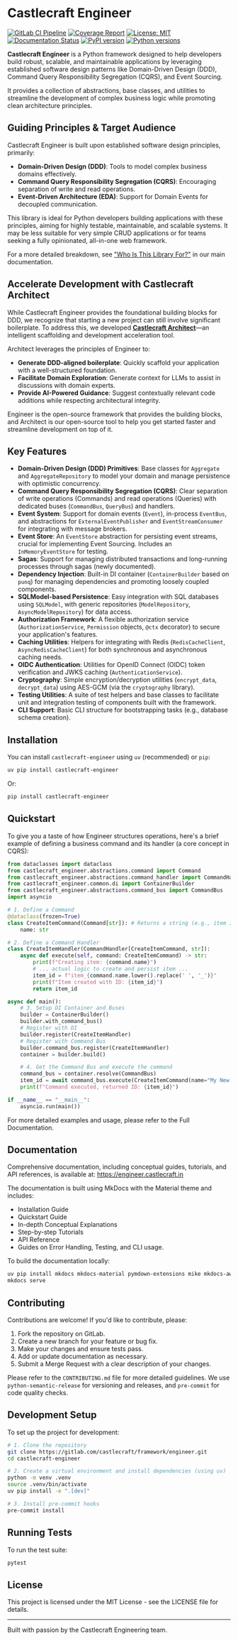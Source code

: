 # Castlecraft Engineer

[![GitLab CI Pipeline](https://gitlab.com/castlecraft/framework/engineer/badges/main/pipeline.svg)](https://gitlab.com/castlecraft/framework/engineer/-/commits/main)
[![Coverage Report](https://gitlab.com/castlecraft/framework/engineer/badges/main/coverage.svg)](https://gitlab.com/castlecraft/framework/engineer/-/pipelines)
[![License: MIT](https://img.shields.io/badge/License-MIT-yellow.svg)](https://opensource.org/licenses/MIT)
[![Documentation Status](https://img.shields.io/badge/docs-latest-blue.svg)](https://engineer.castlecraft.in/)
[![PyPI version](https://img.shields.io/pypi/v/castlecraft-engineer.svg)](https://pypi.org/project/castlecraft-engineer/)
[![Python versions](https://img.shields.io/pypi/pyversions/castlecraft-engineer.svg)](https://pypi.org/project/castlecraft-engineer/)

**Castlecraft Engineer** is a Python framework designed to help developers build robust, scalable, and maintainable applications by leveraging established software design patterns like Domain-Driven Design (DDD), Command Query Responsibility Segregation (CQRS), and Event Sourcing.

It provides a collection of abstractions, base classes, and utilities to streamline the development of complex business logic while promoting clean architecture principles.

## Guiding Principles & Target Audience

Castlecraft Engineer is built upon established software design principles, primarily:

*   **Domain-Driven Design (DDD)**: Tools to model complex business domains effectively.
*   **Command Query Responsibility Segregation (CQRS)**: Encouraging separation of write and read operations.
*   **Event-Driven Architecture (EDA)**: Support for Domain Events for decoupled communication.

This library is ideal for Python developers building applications with these principles, aiming for highly testable, maintainable, and scalable systems.
It may be less suitable for very simple CRUD applications or for teams seeking a fully opinionated, all-in-one web framework.

For a more detailed breakdown, see ["Who Is This Library For?"](https://engineer.castlecraft.in/#who-is-this-library-for) in our main documentation.

## Accelerate Development with Castlecraft Architect

While Castlecraft Engineer provides the foundational building blocks for DDD, we recognize that starting a new project can still involve significant boilerplate. To address this, we developed **[Castlecraft Architect](https://architect.castlecraft.in)**—an intelligent scaffolding and development acceleration tool.

Architect leverages the principles of Engineer to:
*   **Generate DDD-aligned boilerplate**: Quickly scaffold your application with a well-structured foundation.
*   **Facilitate Domain Exploration**: Generate context for LLMs to assist in discussions with domain experts.
*   **Provide AI-Powered Guidance**: Suggest contextually relevant code additions while respecting architectural integrity.

Engineer is the open-source framework that provides the building blocks, and Architect is our open-source tool to help you get started faster and streamline development on top of it.

## Key Features

*   **Domain-Driven Design (DDD) Primitives**: Base classes for `Aggregate` and `AggregateRepository` to model your domain and manage persistence with optimistic concurrency.
*   **Command Query Responsibility Segregation (CQRS)**: Clear separation of write operations (Commands) and read operations (Queries) with dedicated buses (`CommandBus`, `QueryBus`) and handlers.
*   **Event System**: Support for domain events (`Event`), in-process `EventBus`, and abstractions for `ExternalEventPublisher` and `EventStreamConsumer` for integrating with message brokers.
*   **Event Store**: An `EventStore` abstraction for persisting event streams, crucial for implementing Event Sourcing. Includes an `InMemoryEventStore` for testing.
*   **Sagas**: Support for managing distributed transactions and long-running processes through sagas (newly documented).
*   **Dependency Injection**: Built-in DI container (`ContainerBuilder` based on `punq`) for managing dependencies and promoting loosely coupled components.
*   **SQLModel-based Persistence**: Easy integration with SQL databases using `SQLModel`, with generic repositories (`ModelRepository`, `AsyncModelRepository`) for data access.
*   **Authorization Framework**: A flexible authorization service (`AuthorizationService`, `Permission` objects, `@ctx` decorator) to secure your application's features.
*   **Caching Utilities**: Helpers for integrating with Redis (`RedisCacheClient`, `AsyncRedisCacheClient`) for both synchronous and asynchronous caching needs.
*   **OIDC Authentication**: Utilities for OpenID Connect (OIDC) token verification and JWKS caching (`AuthenticationService`).
*   **Cryptography**: Simple encryption/decryption utilities (`encrypt_data`, `decrypt_data`) using AES-GCM (via the `cryptography` library).
*   **Testing Utilities**: A suite of test helpers and base classes to facilitate unit and integration testing of components built with the framework.
*   **CLI Support**: Basic CLI structure for bootstrapping tasks (e.g., database schema creation).

## Installation

You can install `castlecraft-engineer` using `uv` (recommended) or `pip`:

```bash
uv pip install castlecraft-engineer
```
Or:
```bash
pip install castlecraft-engineer
```

## Quickstart

To give you a taste of how Engineer structures operations, here's a brief example of defining a business command and its handler (a core concept in CQRS):

```python
from dataclasses import dataclass
from castlecraft_engineer.abstractions.command import Command
from castlecraft_engineer.abstractions.command_handler import CommandHandler
from castlecraft_engineer.common.di import ContainerBuilder
from castlecraft_engineer.abstractions.command_bus import CommandBus
import asyncio

# 1. Define a Command
@dataclass(frozen=True)
class CreateItemCommand(Command[str]): # Returns a string (e.g., item ID)
    name: str

# 2. Define a Command Handler
class CreateItemHandler(CommandHandler[CreateItemCommand, str]):
    async def execute(self, command: CreateItemCommand) -> str:
        print(f"Creating item: {command.name}")
        # ... actual logic to create and persist item ...
        item_id = f"item_{command.name.lower().replace(' ', '_')}"
        print(f"Item created with ID: {item_id}")
        return item_id

async def main():
    # 3. Setup DI Container and Buses
    builder = ContainerBuilder()
    builder.with_command_bus()
    # Register with DI
    builder.register(CreateItemHandler)
    # Register with Command Bus
    builder.command_bus.register(CreateItemHandler)
    container = builder.build()

    # 4. Get the Command Bus and execute the command
    command_bus = container.resolve(CommandBus)
    item_id = await command_bus.execute(CreateItemCommand(name="My New Item"))
    print(f"Command executed, returned ID: {item_id}")

if __name__ == "__main__":
    asyncio.run(main())
```

For more detailed examples and usage, please refer to the Full Documentation.

## Documentation

Comprehensive documentation, including conceptual guides, tutorials, and API references, is available at:
https://engineer.castlecraft.in

The documentation is built using MkDocs with the Material theme and includes:
*   Installation Guide
*   Quickstart Guide
*   In-depth Conceptual Explanations
*   Step-by-step Tutorials
*   API Reference
*   Guides on Error Handling, Testing, and CLI usage.

To build the documentation locally:
```bash
uv pip install mkdocs mkdocs-material pymdown-extensions mike mkdocs-awesome-pages-plugin
mkdocs serve
```

## Contributing

Contributions are welcome! If you'd like to contribute, please:
1.  Fork the repository on GitLab.
2.  Create a new branch for your feature or bug fix.
3.  Make your changes and ensure tests pass.
4.  Add or update documentation as necessary.
5.  Submit a Merge Request with a clear description of your changes.

Please refer to the `CONTRIBUTING.md` file for more detailed guidelines.
We use `python-semantic-release` for versioning and releases, and `pre-commit` for code quality checks.

## Development Setup

To set up the project for development:
```bash
# 1. Clone the repository
git clone https://gitlab.com/castlecraft/framework/engineer.git
cd castlecraft-engineer

# 2. Create a virtual environment and install dependencies (using uv)
python -m venv .venv
source .venv/bin/activate
uv pip install -e ".[dev]"

# 3. Install pre-commit hooks
pre-commit install
```

## Running Tests

To run the test suite:
```bash
pytest
```

## License

This project is licensed under the MIT License - see the LICENSE file for details.

---

Built with passion by the Castlecraft Engineering team.
